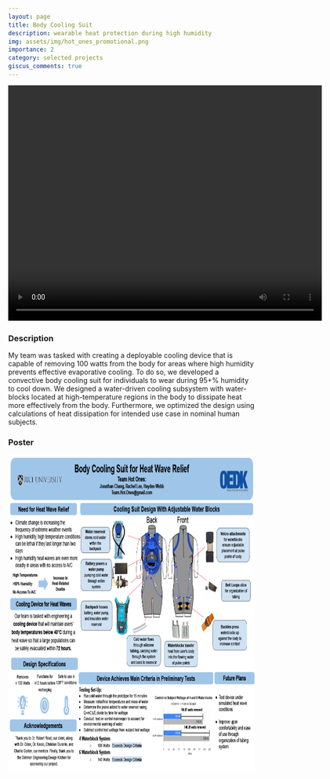 ```yaml
---
layout: page
title: Body Cooling Suit
description: wearable heat protection during high humidity
img: assets/img/hot_ones_promotional.png
importance: 2
category: selected projects
giscus_comments: true
---
```


<div style="text-align: center;">
  <video width="640" height="480" controls>
    <source src="/assets/video/hot_ones_video.mp4" type="video/mp4">
  </video>
</div>

### Description

My team was tasked with creating a deployable cooling device that is capable of removing 100 watts from the body for areas where high humidity prevents effective evaporative cooling. To do so, we developed a convective body cooling suit for individuals to wear during 95+% humidity to cool down. We designed a water-driven cooling subsystem with water-blocks located at high-temperature regions in the body to dissipate heat more effectively from the body. Furthermore, we optimized the design using calculations of heat dissipation for intended use case in nominal human subjects.

### Poster

<img title="a title" alt="Alt text" src="/assets/img/Hot_Ones_Poster.png" width="864" height = "648">
